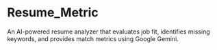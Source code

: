 # Resume_Metric
An AI-powered resume analyzer that evaluates job fit, identifies missing keywords, and provides match metrics using Google Gemini.
